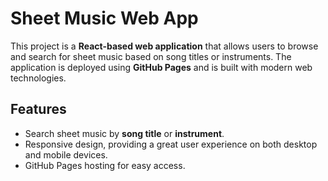 # Sheet Music Web App

This project is a **React-based web application** that allows users to browse and search for sheet music based on song titles or instruments. The application is deployed using **GitHub Pages** and is built with modern web technologies.

## Features
- Search sheet music by **song title** or **instrument**.
- Responsive design, providing a great user experience on both desktop and mobile devices.
- GitHub Pages hosting for easy access.

